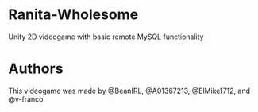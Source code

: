 # Ranita-Wholesome
Unity 2D videogame with basic remote MySQL functionality

# Authors
This videogame was made by @BeanIRL, @A01367213, @ElMike1712, and @v-franco
